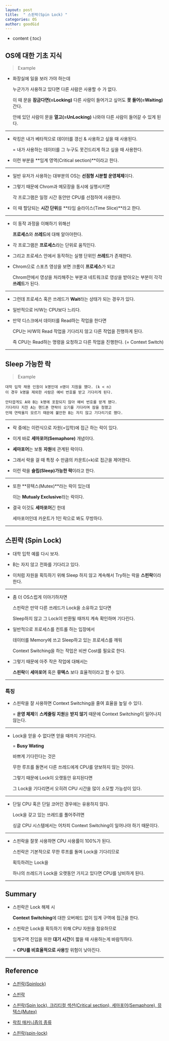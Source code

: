 ```yaml
---
layout: post
title:  " 스핀락(Spin Lock) "
categories: OS
author: goodGid
---
```

* content
{:toc}

## OS에 대한 기초 지식

> Example

* 화장실에 일을 보러 가야 하는데

  누군가가 사용하고 있다면 다른 사람은 사용할 수 가 없다.
  
  이 때 문을 **잠금다면(=Locking)** 다른 사람이 들어가고 싶어도 **못 들어(=Waiting)** 간다.
  
  안에 있던 사람이 문을 **열고(=UnLocking)** 나와야 다른 사람이 들어갈 수 있게 된다.

---

* 락킹은 내가 베타적으로 데이터를 갱신 & 사용하고 싶을 때 사용된다.

  = 내가 사용하는 데이터를 그 누구도 못건드리게 하고 싶을 때 사용한다.

* 이런 부분을 **임계 영역(Critical section)**이라고 한다.

---

* 일반 유저가 사용하는 대부분의 OS는 **선점형 시분할 운영체제**이다. 

* 그렇기 때문에 Chrom과 메모장을 동시에 실행시키면

  각 프로그램은 일정 시간 동안만 CPU를 선점하여 사용한다.

* 이 때 할당되는 **시간 단위**를 **타임 슬라이스(Time Slice)**라고 한다.

---

* 이 동작 과정을 이해하기 위해선 

  **프로세스**와 **쓰레드**에 대해 알아야한다.

* 각 프로그램은 **프로세스**라는 단위로 움직인다.

* 그리고 프로세스 안에서 동작하는 실행 단위인 **쓰레드**가 존재한다.

* Chrom으로 스포츠 영상을 보면 크롬이 **프로세스**가 되고

  Chrom안에서 영상을 처리해주는 부분과 네트워크로 영상을 받아오는 부분이 각각 **쓰레드**가 된다.

---

* 그런데 프로세스 혹은 쓰레드가 **Wait**라는 상태가 되는 경우가 있다.

* 일반적으로 H/W는 CPU보다 느리다.

* 만약 디스크에서 데이터를 Read하는 작업을 한다면 

  CPU는 H/W의 Read 작업을 기다리지 않고 다른 작업을 진행하게 된다.

  즉 CPU는 Read하는 명령을 요청하고 다른 작업을 진행한다. (= Context Switch)


---

## Sleep 가능한 락

> Example

```
대학 입학 채용 인원이 k명인데 n명이 지원을 했다. (k < n)
이 경우 k명을 제외한 사람은 예비 번호를 받고 기다리게 된다.

안타깝게도 A와 B는 k명에 포함되지 않아 예비 번호를 받게 됐다.
기다리다 지친 A는 핸드폰 연락이 오기를 기다리며 잠을 청했고
언제 연락올지 모르기 때문에 불안한 B는 자지 않고 기다리기로 했다.
```

---

* 락 중에는 이런식으로 자원(=입학)에 접근 하는 락이 있다.

* 이게 바로 **세마포어(Semaphore)** 개념이다.

* **세마포어**는 보통 **자원**에 관계된 락이다. 

* 그래서 락을 걸 때 특정 수 만큼의 카운트(=k)로 접근을 제어한다.

* 이런 락을 **슬립(Sleep)가능한 락**이라고 한다.

---

* 또한 **뮤텍스(Mutex)**라는 락이 있는데 

  이는 **Mutualy Exclusive**라는 락이다. 

* 결국 이것도 **세마포어**긴 한데 

  세마포어인데 카운트가 1인 락으로 봐도 무방하다. 



---

## 스핀락 (Spin Lock)

* 대학 입학 예를 다시 보자.

* B는 자지 않고 전화를 기다리고 있다.

* 이처럼 자원을 획득하기 위해 Sleep 하지 않고 계속해서 Try하는 락을 **스핀락**이라 한다.

---

* 좀 더 OS스럽게 이야기하자면

  스핀락은 만약 다른 쓰레드가 Lock을 소유하고 있다면 

  Sleep하지 않고 그 Lock이 반환될 때까지 계속 확인하며 기다린다.

* 일반적으로 프로세스를 컨트롤 하는 입장에서

  데이터를 Memory에 쓰고 Sleep하고 있는 프로세스를 깨워

  Context Switching을 하는 작업은 비싼 Cost를 필요로 한다.

* 그렇기 때문에 아주 작은 작업에 대해서는 

  **스핀락**이 **세마포어** 혹은 **뮤텍스** 보다 효율적이라고 할 수 있다.


---




### 특징

* 스핀락을 잘 사용하면 Context Switching을 줄여 효율을 높일 수 있다.

  = **운영 체제**의 **스케줄링 지원**을 **받지 않기** 때문에 Context Switching이 일어나지 않는다. 


---


* Lock을 얻을 수 없다면 얻을 때까지 기다린다. 

  = **Busy Wating**

  바쁘게 기다린다는 것은 

  무한 루프를 돌면서 다른 쓰레드에게 CPU를 양보하지 않는 것이다.

  그렇기 때문에 Lock이 오랫동안 유지된다면
  
  그 Lock을 기다리면서 오히려 CPU 시간을 많이 소모할 가능성이 있다.

---  

* 단일 CPU 혹은 단일 코어인 경우에는 유용하지 않다.

  Lock을 갖고 있는 쓰레드를 풀어주려면 

  싱글 CPU 시스템에서는 어차피 Context Switching이 일어나야 하기 때문이다.

---

* 스핀락을 잘못 사용하면 CPU 사용률이 100%가 된다.
  
  스핀락은 기본적으로 무한 루프를 돌며 Lock을 기다리므로 

  획득하려는 Lock을 
  
  하나의 쓰레드가 Lock을 오랫동안 가지고 있다면 CPU를 낭비하게 된다.


---

## Summary 

* 스핀락은 Lock 해제 시 

  **Context Switching**에 대한 오버헤드 없이 임계 구역에 접근을 한다.

* 스핀락은 Lock을 획득하기 위해 CPU 자원을 점유하므로 

  임계구역 진입을 위한 **대기 시간**이 짧을 때 사용하는게 바람직하다.

  = **CPU를 비효율적으로 사용**할 위험이 낮아진다.


---

## Reference

* [스핀락(Spinlock)](http://zepeh.tistory.com/180)

* [스핀락](https://ko.wikipedia.org/wiki/%EC%8A%A4%ED%95%80%EB%9D%BD)

* [스핀락(Spin lock), 크리티컬 섹션(Critical section), 세마포어(Semaphore), 뮤텍스(Mutex)](http://brownbears.tistory.com/45)

* [락킹 매커니즘의 종류](http://algorithm.jioh.net/2010/10/%EB%9D%BD%ED%82%B9-%EB%A7%A4%EC%BB%A4%EB%8B%88%EC%A6%98%EC%9D%98-%EC%A2%85%EB%A5%98.html)

* [스핀락(spin-lock)](http://genesis8.tistory.com/156)